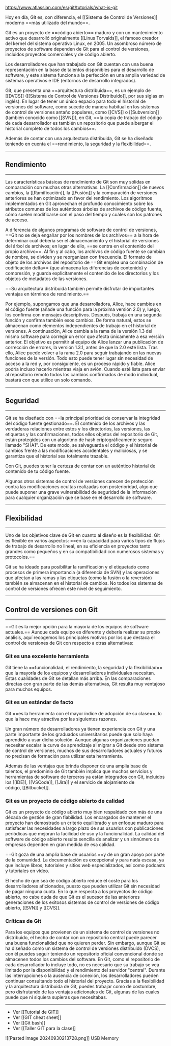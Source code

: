 
https://www.atlassian.com/es/git/tutorials/what-is-git

Hoy en día, Git es, con diferencia, el [[Sistema de Control de Versiones]] moderno ==más utilizado del mundo==.  

Git es un proyecto de ==código abierto== maduro y con un mantenimiento activo que desarrolló originalmente [[Linus Torvalds]], el famoso creador del kernel del sistema operativo Linux, en 2005. Un asombroso número de proyectos de software dependen de Git para el control de versiones, incluidos proyectos comerciales y de código abierto. 

Los desarrolladores que han trabajado con Git cuentan con una buena representación en la base de talentos disponibles para el desarrollo de software, y este sistema funciona a la perfección en una amplia variedad de sistemas operativos e IDE (entornos de desarrollo integrados).

Git, que presenta una ==arquitectura distribuida==, es un ejemplo de [[DVCS]] ([[Sistema de Control de Versiones Distribuido]], por sus siglas en inglés). En lugar de tener un único espacio para todo el historial de versiones del software, como sucede de manera habitual en los sistemas de control de versiones antaño populares, como [[CVS]] o [[Subversion]] (también conocido como [[SVN]]), en Git, ==la copia de trabajo del código de cada desarrollador es también un repositorio que puede albergar el historial completo de todos los cambios==.

Además de contar con una arquitectura distribuida, Git se ha diseñado teniendo en cuenta el ==rendimiento, la seguridad y la flexibilidad==.


---
## Rendimiento

---

Las características básicas de rendimiento de Git son muy sólidas en comparación con muchas otras alternativas. La [[Confirmación]] de nuevos cambios, la [[Ramificación]], la [[Fusión]] y la comparación de versiones anteriores se han optimizado en favor del rendimiento. Los algoritmos implementados en Git aprovechan el profundo conocimiento sobre los atributos comunes de los auténticos árboles de archivos de código fuente, cómo suelen modificarse con el paso del tiempo y cuáles son los patrones de acceso.

A diferencia de algunos programas de software de control de versiones, ==Git no se deja engañar por los nombres de los archivos== a la hora de determinar cuál debería ser el almacenamiento y el historial de versiones del árbol de archivos; en lugar de ello, ==se centra en el contenido del propio archivo==. Al fin y al cabo, los archivos de código fuente se cambian de nombre, se dividen y se reorganizan con frecuencia. El formato de objeto de los archivos del repositorio de ==Git emplea una combinación de codificación delta== (que almacena las diferencias de contenido) y compresión, y guarda explícitamente el contenido de los directorios y los objetos de metadatos de las versiones.

==Su arquitectura distribuida también permite disfrutar de importantes ventajas en términos de rendimiento.==

Por ejemplo, supongamos que una desarrolladora, Alice, hace cambios en el código fuente (añade una función para la próxima versión 2.0) y, luego, los confirma con mensajes descriptivos. Después, trabaja en una segunda función y confirma también esos cambios. De forma natural, estos se almacenan como elementos independientes de trabajo en el historial de versiones. A continuación, Alice cambia a la rama de la versión 1.3 del mismo software para corregir un error que afecta únicamente a esa versión anterior. El objetivo es permitir al equipo de Alice lanzar una publicación de corrección de errores, la versión 1.3.1, antes de que la 2.0 esté lista. Tras ello, Alice puede volver a la rama 2.0 para seguir trabajando en las nuevas funciones de la versión. Todo esto puede tener lugar sin necesidad de acceso a la red y, por consiguiente, es un proceso rápido y fiable. Alice podría incluso hacerlo mientras viaja en avión. Cuando esté lista para enviar al repositorio remoto todos los cambios confirmados de modo individual, bastará con que utilice un solo comando.

---
## Seguridad

---

Git se ha diseñado con ==la principal prioridad de conservar la integridad del código fuente gestionado==. El contenido de los archivos y las verdaderas relaciones entre estos y los directorios, las versiones, las etiquetas y las confirmaciones, todos ellos objetos del repositorio de Git, están protegidos con un algoritmo de hash criptográficamente seguro llamado "SHA1". De este modo, se salvaguarda el código y el historial de cambios frente a las modificaciones accidentales y maliciosas, y se garantiza que el historial sea totalmente trazable.

Con Git, puedes tener la certeza de contar con un auténtico historial de contenido de tu código fuente.

Algunos otros sistemas de control de versiones carecen de protección contra las modificaciones ocultas realizadas con posterioridad, algo que puede suponer una grave vulnerabilidad de seguridad de la información para cualquier organización que se base en el desarrollo de software.

---
## Flexibilidad

---

Uno de los objetivos clave de Git en cuanto al diseño es la flexibilidad. Git es flexible en varios aspectos: ==en la capacidad para varios tipos de flujos de trabajo de desarrollo no lineal, en su eficiencia en proyectos tanto grandes como pequeños y en su compatibilidad con numerosos sistemas y protocolos.==

Git se ha ideado para posibilitar la ramificación y el etiquetado como procesos de primera importancia (a diferencia de SVN) y las operaciones que afectan a las ramas y las etiquetas (como la fusión o la reversión) también se almacenan en el historial de cambios. No todos los sistemas de control de versiones ofrecen este nivel de seguimiento.

---
## Control de versiones con Git

---

==Git es la mejor opción para la mayoría de los equipos de software actuales.== Aunque cada equipo es diferente y debería realizar su propio análisis, aquí recogemos los principales motivos por los que destaca el control de versiones de Git con respecto a otras alternativas:

### Git es una excelente herramienta

Git tiene la ==funcionalidad, el rendimiento, la seguridad y la flexibilidad== que la mayoría de los equipos y desarrolladores individuales necesitan. Estas cualidades de Git se detallan más arriba. En las comparaciones directas con gran parte de las demás alternativas, Git resulta muy ventajoso para muchos equipos.

### Git es un estándar de facto

Git ==es la herramienta con el mayor índice de adopción de su clase==, lo que la hace muy atractiva por las siguientes razones.

Un gran número de desarrolladores ya tienen experiencia con Git y una parte importante de los graduados universitarios puede que solo haya aprendido a usar dicha solución. Aunque algunas organizaciones puedan necesitar escalar la curva de aprendizaje al migrar a Git desde otro sistema de control de versiones, muchos de sus desarrolladores actuales y futuros no precisan de formación para utilizar esta herramienta.

Además de las ventajas que brinda disponer de una amplia base de talentos, el predominio de Git también implica que muchos servicios y herramientas de software de terceros ya están integrados con Git, incluidos los [[IDE]], [[VSCode]], [[Jira]] y el servicio de alojamiento de código, [[Bitbucket]].


### Git es un proyecto de código abierto de calidad

Git es un proyecto de código abierto muy bien respaldado con más de una década de gestión de gran fiabilidad. Los encargados de mantener el proyecto han demostrado un criterio equilibrado y un enfoque maduro para satisfacer las necesidades a largo plazo de sus usuarios con publicaciones periódicas que mejoran la facilidad de uso y la funcionalidad. La calidad del software de código abierto resulta sencilla de analizar y un sinnúmero de empresas dependen en gran medida de esa calidad.

==Git goza de una amplia base de usuarios ==y de un gran apoyo por parte de la comunidad. La documentación es excepcional y para nada escasa, ya que incluye libros, tutoriales y sitios web especializados, así como podcasts y tutoriales en vídeo.

El hecho de que sea de código abierto reduce el coste para los desarrolladores aficionados, puesto que pueden utilizar Git sin necesidad de pagar ninguna cuota. En lo que respecta a los proyectos de código abierto, no cabe duda de que Git es el sucesor de las anteriores generaciones de los exitosos sistemas de control de versiones de código abierto, [[SVN]] y [[CVS]].

### Críticas de Git

Para los equipos que provienen de un sistema de control de versiones no distribuido, el hecho de contar con un repositorio central puede parecer una buena funcionalidad que no quieren perder. Sin embargo, aunque Git se ha diseñado como un sistema de control de versiones distribuido (DVCS), con él puedes seguir teniendo un repositorio oficial convencional donde se almacenen todos los cambios del software. En Git, como el repositorio de cada desarrollador lo incluye todo, no es necesario que su trabajo se vea limitado por la disponibilidad y el rendimiento del servidor "central". Durante las interrupciones o la ausencia de conexión, los desarrolladores pueden continuar consultando todo el historial del proyecto. Gracias a la flexibilidad y la arquitectura distribuida de Git, puedes trabajar como de costumbre, pero disfrutando de las ventajas adicionales de Git, algunas de las cuales puede que ni siquiera supieras que necesitabas.


---
- Ver [[Tutorial de GIT]] 
- Ver [[GIT cheat sheet]] 
- Ver [[Git bash]] 
- Ver [[Taller GIT para la clase]] 





![[Pasted image 20240930213728.png]]
USB Memory

